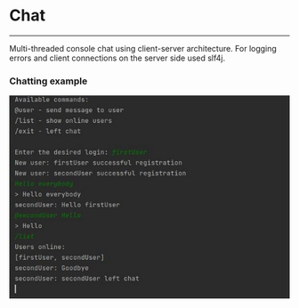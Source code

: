 # Chat
___
Multi-threaded console chat using client-server architecture. For
logging errors and client connections on the server side
used slf4j.

### Chatting example
![img.png](img.png)
